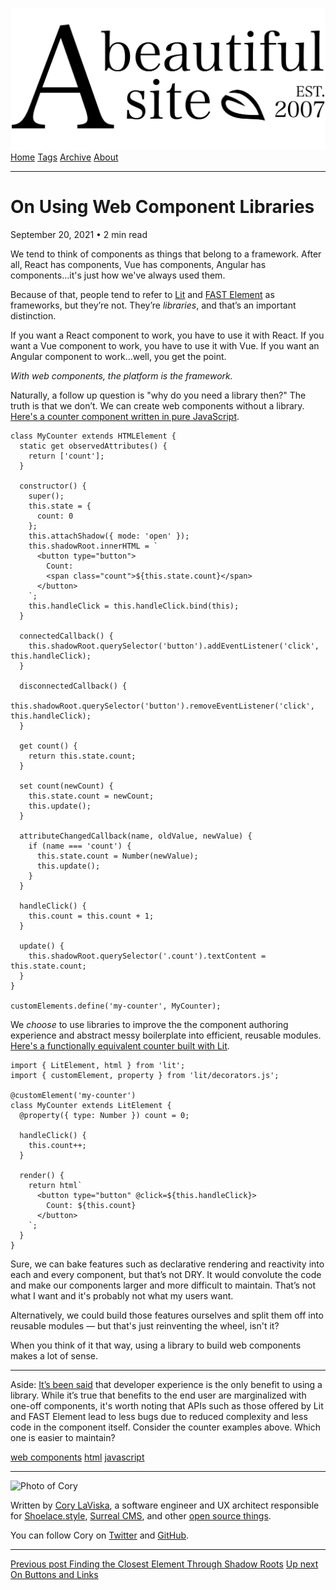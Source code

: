 <a href="../../index.html" class="header-link"><img src="../../images/logos/wordmark.svg" alt="A Beautiful Site" class="wordmark" /></a> <a href="../../index.html" class="nav-item">Home</a> <a href="../../tags/index.html" class="nav-item">Tags</a> <a href="../index.html" class="nav-item">Archive</a> <a href="../../about/index.html" class="nav-item">About</a>

---

# On Using Web Component Libraries

September 20, 2021 • 2 min read

We tend to think of components as things that belong to a framework. After all, React has components, Vue has components, Angular has components…it's just how we've always used them.

Because of that, people tend to refer to [Lit](https://lit.dev/) and [FAST Element](https://www.fast.design/docs/fast-element/getting-started/) as frameworks, but they’re not. They’re _libraries_, and that’s an important distinction.

If you want a React component to work, you have to use it with React. If you want a Vue component to work, you have to use it with Vue. If you want an Angular component to work…well, you get the point.

_With web components, the platform is the framework._

Naturally, a follow up question is "why do you need a library then?" The truth is that we don’t. We can create web components without a library. [Here's a counter component written in pure JavaScript](https://codepen.io/claviska/pen/abwGLPm?editors=0010).

    class MyCounter extends HTMLElement {
      static get observedAttributes() {
        return ['count'];
      }

      constructor() {
        super();
        this.state = {
          count: 0
        };
        this.attachShadow({ mode: 'open' });
        this.shadowRoot.innerHTML = `
          <button type="button">
            Count:
            <span class="count">${this.state.count}</span>
          </button>
        `;
        this.handleClick = this.handleClick.bind(this);
      }

      connectedCallback() {
        this.shadowRoot.querySelector('button').addEventListener('click', this.handleClick);
      }

      disconnectedCallback() {
        this.shadowRoot.querySelector('button').removeEventListener('click', this.handleClick);
      }

      get count() {
        return this.state.count;
      }

      set count(newCount) {
        this.state.count = newCount;
        this.update();
      }

      attributeChangedCallback(name, oldValue, newValue) {
        if (name === 'count') {
          this.state.count = Number(newValue);
          this.update();
        }
      }

      handleClick() {
        this.count = this.count + 1;
      }

      update() {
        this.shadowRoot.querySelector('.count').textContent = this.state.count;
      }
    }

    customElements.define('my-counter', MyCounter);

We _choose_ to use libraries to improve the the component authoring experience and abstract messy boilerplate into efficient, reusable modules. [Here's a functionally equivalent counter built with Lit](https://codepen.io/claviska/pen/LYLmzKL?editors=0010).

    import { LitElement, html } from 'lit';
    import { customElement, property } from 'lit/decorators.js';

    @customElement('my-counter')
    class MyCounter extends LitElement {
      @property({ type: Number }) count = 0;

      handleClick() {
        this.count++;
      }

      render() {
        return html`
          <button type="button" @click=${this.handleClick}>
            Count: ${this.count}
          </button>
        `;
      }
    }

Sure, we can bake features such as declarative rendering and reactivity into each and every component, but that’s not DRY. It would convolute the code and make our components larger and more difficult to maintain. That’s not what I want and it's probably not what my users want.

Alternatively, we could build those features ourselves and split them off into reusable modules — but that's just reinventing the wheel, isn't it?

When you think of it that way, using a library to build web components makes a lot of sense.

---

<span class="small"></span>

Aside: [It’s been said](https://twitter.com/evanplaice/status/1420922358534049804?s=20) that developer experience is the only benefit to using a library. While it’s true that benefits to the end user are marginalized with one-off components, it's worth noting that APIs such as those offered by Lit and FAST Element lead to less bugs due to reduced complexity and less code in the component itself. Consider the counter examples above. Which one is easier to maintain?

<a href="../../tags/web%20components/index.html" class="post-tag">web components</a> <a href="../../tags/html/index.html" class="post-tag">html</a> <a href="../../tags/javascript/index.html" class="post-tag">javascript</a>

---

<img src="http://0.gravatar.com/avatar/bf1b3b95fd5b096a3592247c29667b33?s=512" alt="Photo of Cory" class="avatar avatar-small" />

Written by [Cory LaViska](../../index-4.html), a software engineer and UX architect responsible for [Shoelace.style](https://shoelace.style/), [Surreal CMS](https://www.surrealcms.com/), and other [open source things](https://github.com/claviska).

You can follow Cory on [Twitter](https://twitter.com/claviska) and [GitHub](https://github.com/claviska).

---

<a href="../finding-the-closest-element-through-shadow-roots/index.html" class="post-nav-previous"><span class="small">Previous post</span> Finding the Closest Element Through Shadow Roots</a> <a href="../on-buttons-and-links/index.html" class="post-nav-next"><span class="small">Up next</span> On Buttons and Links</a>
